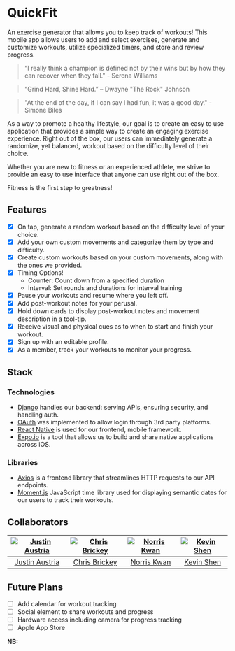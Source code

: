 # QuickFit

An exercise generator that allows you to keep track of workouts! This mobile app allows users to add and select exercises, generate and customize workouts, utilize specialized timers, and store and review progress.

>“I really think a champion is defined not by their wins but by how they can recover when they fall." - Serena Williams

>“Grind Hard, Shine Hard.” – Dwayne "The Rock" Johnson

>"At the end of the day, if I can say I had fun, it was a good day." - Simone Biles

As a way to promote a healthy lifestyle, our goal is to create an easy to use application that provides a simple way to create an engaging exercise experience. Right out of the box, our users can immediately generate a randomize, yet balanced, workout based on the  difficulty level of their choice.

Whether you are new to fitness or an experienced athlete, we strive to provide an easy to use interface that anyone can use right out of the box.

Fitness is the first step to greatness!

## Features

- [x] On tap, generate a random workout based on the difficulty level of your choice.
- [x] Add your own custom movements and categorize them by type and difficulty.
- [x] Create custom workouts based on your custom movements, along with the ones we provided.
- [x] Timing Options!
  * Counter: Count down from a specified duration
  * Interval: Set rounds and durations for interval training
- [x] Pause your workouts and resume where you left off.
- [x] Add post-workout notes for your perusal.
- [x] Hold down cards to display post-workout notes and movement description in a tool-tip.
- [x] Receive visual and physical cues as to when to start and finish your workout.
- [x] Sign up with an editable profile.
- [x] As a member, track your workouts to monitor your progress.

## Stack

### Technologies
- [Django](https://www.djangoproject.com/) handles our backend: serving APIs, ensuring security, and handling auth.
- [OAuth](https://oauth.net/) was implemented to allow login through 3rd party platforms.
- [React Native](https://facebook.github.io/react-native/) is used for our frontend, mobile framework.
- [Expo.io](https://expo.io) is a tool that allows us to build and share native applications across iOS.

### Libraries
- [Axios](https://github.com/mzabriskie/axios) is a frontend library that streamlines HTTP requests to our API endpoints.
- [Moment.js](https://momentjs.com/) JavaScript time library used for displaying semantic dates for our users to track their workouts.

## Collaborators

[![Justin Austria][pic_ja]][git_ja]  | [![Chris Brickey][pic_cb]][git_cb] | [![Norris Kwan][pic_nk]][git_nk] | [![Kevin Shen][pic_ks]][git_ks] |
:------------------:|:-----------------------:|:-----------------------:|:-------------:|
[Justin Austria][git_ja] | [Chris Brickey][git_cb] | [Norris Kwan][git_nk] | [Kevin Shen][git_ks]

[git_ja]: https://github.com/Tulen
[git_cb]: https://github.com/chrisbrickey
[git_nk]: https://github.com/nrrs
[git_ks]: https://github.com/kevinshenyang07
[pic_ja]: https://avatars1.githubusercontent.com/u/11968940?v=4&s=200
[pic_cb]: https://avatars1.githubusercontent.com/u/7623023?v=4&s=200
[pic_nk]: https://avatars1.githubusercontent.com/u/425246?v=4&s=200
[pic_ks]: https://avatars1.githubusercontent.com/u/10000295?v=4&s=200

## Future Plans

- [ ] Add calendar for workout tracking
- [ ] Social element to share workouts and progress
- [ ] Hardware access including camera for progress tracking
- [ ] Apple App Store

**NB:**
